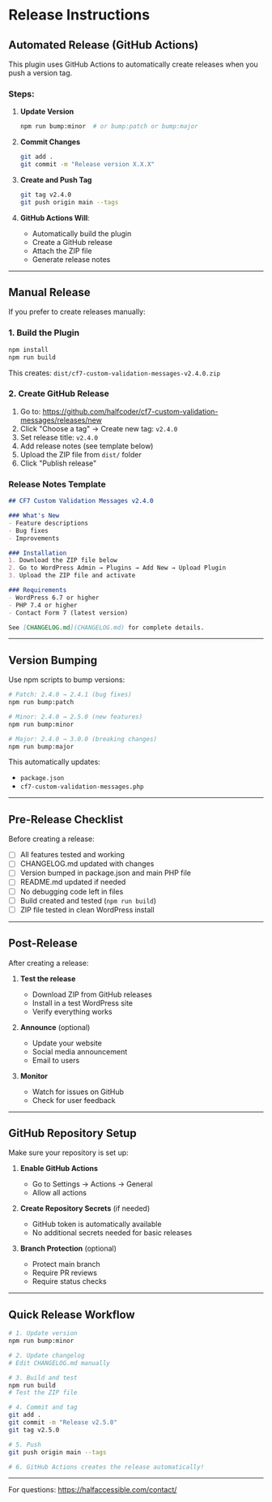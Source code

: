 # Release Instructions

## Automated Release (GitHub Actions)

This plugin uses GitHub Actions to automatically create releases when you push a version tag.

### Steps:

1. **Update Version**
   ```bash
   npm run bump:minor  # or bump:patch or bump:major
   ```

2. **Commit Changes**
   ```bash
   git add .
   git commit -m "Release version X.X.X"
   ```

3. **Create and Push Tag**
   ```bash
   git tag v2.4.0
   git push origin main --tags
   ```

4. **GitHub Actions Will**:
   - Automatically build the plugin
   - Create a GitHub release
   - Attach the ZIP file
   - Generate release notes

---

## Manual Release

If you prefer to create releases manually:

### 1. Build the Plugin

```bash
npm install
npm run build
```

This creates: `dist/cf7-custom-validation-messages-v2.4.0.zip`

### 2. Create GitHub Release

1. Go to: https://github.com/halfcoder/cf7-custom-validation-messages/releases/new
2. Click "Choose a tag" → Create new tag: `v2.4.0`
3. Set release title: `v2.4.0`
4. Add release notes (see template below)
5. Upload the ZIP file from `dist/` folder
6. Click "Publish release"

### Release Notes Template

```markdown
## CF7 Custom Validation Messages v2.4.0

### What's New
- Feature descriptions
- Bug fixes
- Improvements

### Installation
1. Download the ZIP file below
2. Go to WordPress Admin → Plugins → Add New → Upload Plugin
3. Upload the ZIP file and activate

### Requirements
- WordPress 6.7 or higher
- PHP 7.4 or higher
- Contact Form 7 (latest version)

See [CHANGELOG.md](CHANGELOG.md) for complete details.
```

---

## Version Bumping

Use npm scripts to bump versions:

```bash
# Patch: 2.4.0 → 2.4.1 (bug fixes)
npm run bump:patch

# Minor: 2.4.0 → 2.5.0 (new features)
npm run bump:minor

# Major: 2.4.0 → 3.0.0 (breaking changes)
npm run bump:major
```

This automatically updates:
- `package.json`
- `cf7-custom-validation-messages.php`

---

## Pre-Release Checklist

Before creating a release:

- [ ] All features tested and working
- [ ] CHANGELOG.md updated with changes
- [ ] Version bumped in package.json and main PHP file
- [ ] README.md updated if needed
- [ ] No debugging code left in files
- [ ] Build created and tested (`npm run build`)
- [ ] ZIP file tested in clean WordPress install

---

## Post-Release

After creating a release:

1. **Test the release**
   - Download ZIP from GitHub releases
   - Install in a test WordPress site
   - Verify everything works

2. **Announce** (optional)
   - Update your website
   - Social media announcement
   - Email to users

3. **Monitor**
   - Watch for issues on GitHub
   - Check for user feedback

---

## GitHub Repository Setup

Make sure your repository is set up:

1. **Enable GitHub Actions**
   - Go to Settings → Actions → General
   - Allow all actions

2. **Create Repository Secrets** (if needed)
   - GitHub token is automatically available
   - No additional secrets needed for basic releases

3. **Branch Protection** (optional)
   - Protect main branch
   - Require PR reviews
   - Require status checks

---

## Quick Release Workflow

```bash
# 1. Update version
npm run bump:minor

# 2. Update changelog
# Edit CHANGELOG.md manually

# 3. Build and test
npm run build
# Test the ZIP file

# 4. Commit and tag
git add .
git commit -m "Release v2.5.0"
git tag v2.5.0

# 5. Push
git push origin main --tags

# 6. GitHub Actions creates the release automatically!
```

---

For questions: https://halfaccessible.com/contact/

